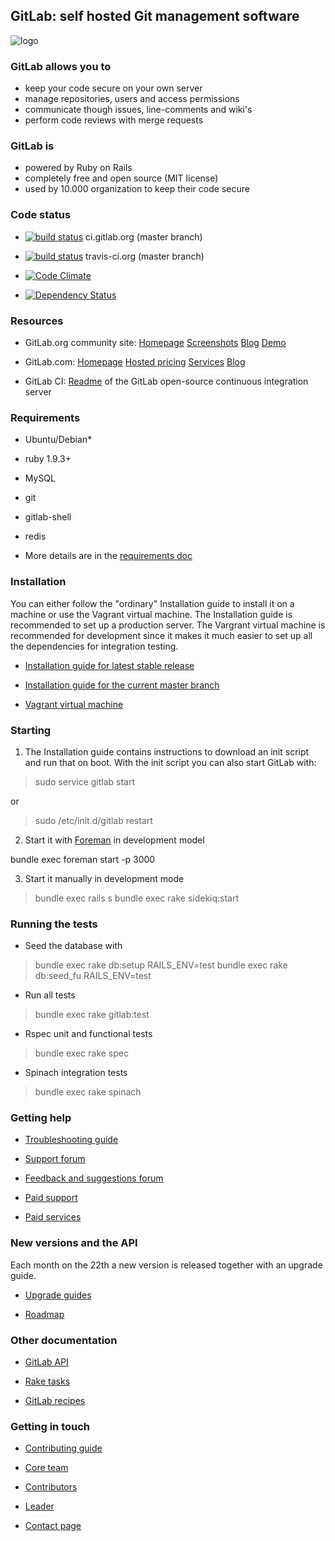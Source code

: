 ## GitLab: self hosted Git management software

![logo](https://raw.github.com/gitlabhq/gitlabhq/master/public/gitlab_logo.png)

### GitLab allows you to
 * keep your code secure on your own server
 * manage repositories, users and access permissions
 * communicate though issues, line-comments and wiki's
 * perform code reviews with merge requests

### GitLab is

* powered by Ruby on Rails
* completely free and open source (MIT license)
* used by 10.000 organization to keep their code secure

### Code status

* [![build status](http://ci.gitlab.org/projects/1/status?ref=master)](http://ci.gitlab.org/projects/1?ref=master) ci.gitlab.org (master branch)

* [![build status](https://secure.travis-ci.org/gitlabhq/gitlabhq.png)](https://travis-ci.org/gitlabhq/gitlabhq) travis-ci.org (master branch)

* [![Code Climate](https://codeclimate.com/github/gitlabhq/gitlabhq.png)](https://codeclimate.com/github/gitlabhq/gitlabhq)

* [![Dependency Status](https://gemnasium.com/gitlabhq/gitlabhq.png)](https://gemnasium.com/gitlabhq/gitlabhq)

### Resources

* GitLab.org community site: [Homepage](http://gitlab.org) [Screenshots](http://gitlab.org/screenshots/) [Blog](http://blog.gitlab.org/) [Demo](http://demo.gitlabhq.com/users/sign_in)

* GitLab.com: [Homepage](http://blog.gitlab.com/) [Hosted pricing](http://blog.gitlab.com/pricing/) [Services](http://blog.gitlab.com/services/) [Blog](http://blog.gitlab.com/blog/)

* GitLab CI: [Readme](https://github.com/gitlabhq/gitlab-ci/blob/master/README.md) of the GitLab open-source continuous integration server

### Requirements

* Ubuntu/Debian*
* ruby 1.9.3+
* MySQL
* git
* gitlab-shell
* redis

* More details are in the [requirements doc](https://github.com/gitlabhq/gitlabhq/blob/master/doc/install/requirements.md)

### Installation

You can either follow the "ordinary" Installation guide to install it on a machine or use the Vagrant virtual machine. The Installation guide is recommended to set up a production server. The Vargrant virtual machine is recommended for development since it makes it much easier to set up all the dependencies for integration testing.

* [Installation guide for latest stable release](https://github.com/gitlabhq/gitlabhq/blob/4-2-stable/doc/install/installation.md)

* [Installation guide for the current master branch](https://github.com/gitlabhq/gitlabhq/blob/master/doc/install/installation.md)

* [Vagrant virtual machine](https://github.com/gitlabhq/gitlab-vagrant-vm)

### Starting

1. The Installation guide contains instructions to download an init script and run that on boot. With the init script you can also start GitLab with:

> sudo service gitlab start

or

> sudo /etc/init.d/gitlab restart

2. Start it with [Foreman](https://github.com/ddollar/foreman) in development model

bundle exec foreman start -p 3000

3. Start it manually in development mode

> bundle exec rails s
> bundle exec rake sidekiq:start

### Running the tests

* Seed the database with

> bundle exec rake db:setup RAILS_ENV=test
> bundle exec rake db:seed_fu RAILS_ENV=test

* Run all tests

> bundle exec rake gitlab:test

* Rspec unit and functional tests

> bundle exec rake spec

* Spinach integration tests

> bundle exec rake spinach

### Getting help

* [Troubleshooting guide](https://github.com/gitlabhq/gitlab-public-wiki/wiki/Trouble-Shooting-Guide)

* [Support forum](https://groups.google.com/forum/#!forum/gitlabhq)

* [Feedback and suggestions forum](http://gitlab.uservoice.com/forums/176466-general)

* [Paid support](http://blog.gitlab.com/support/)

* [Paid services](http://blog.gitlab.com/services/)

### New versions and the API

Each month on the 22th a new version is released together with an upgrade guide.

* [Upgrade guides](https://github.com/gitlabhq/gitlabhq/wiki)

* [Roadmap](https://github.com/gitlabhq/gitlabhq/blob/master/ROADMAP.md)

### Other documentation

* [GitLab API](https://github.com/gitlabhq/gitlabhq/blob/master/doc/api/README.md)

* [Rake tasks](https://github.com/gitlabhq/gitlabhq/tree/master/doc/raketasks)

* [GitLab recipes](https://github.com/gitlabhq/gitlab-recipes)

### Getting in touch

* [Contributing guide](https://github.com/gitlabhq/gitlabhq/blob/master/CONTRIBUTING.md)

* [Core team](https://github.com/gitlabhq?tab=members)

* [Contributors](https://github.com/gitlabhq/gitlabhq/graphs/contributors)

* [Leader](https://github.com/randx)

* [Contact page](http://gitlab.org/contact/)
